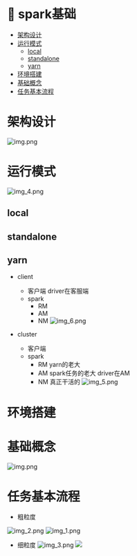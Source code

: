 # 📖 spark基础

- [架构设计](#架构设计)
- [运行模式](#运行模式)
  - [local](#local)
  - [standalone](#standalone)
  - [yarn](#yarn)
- [环境搭建](#环境搭建)
- [基础概念](#基础概念)
- [任务基本流程](#任务基本流程)

# 架构设计
![img.png](../pic/basis/架构设计.png)
# 运行模式
![img_4.png](../pic/basis/运行模式.png)

## local
## standalone
## yarn

- client
  - 客户端
  driver在客服端
  - spark
    - RM
    - AM
    - NM
    ![img_6.png](../pic/basis/yarn-driver.png)

 - cluster
   - 客户端
   - spark
     - RM yarn的老大
     - AM spark任务的老大 driver在AM
     - NM 真正干活的
![img_5.png](../pic/basis/yarn-cluster.png)

# 环境搭建
# 基础概念
![img.png](../pic/basis/spark基本概念.png)

# 任务基本流程
- 粗粒度

![img_2.png](../pic/basis/流程.png)
![img_1.png](../pic/basis/流程2.png)

- 细粒度
![img_3.png](../pic/basis/流程3.png)
![](../pic/basis/流程4.png)
